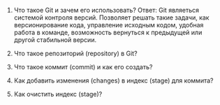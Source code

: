 1. Что такое Git и зачем его использовать?
Ответ: Git являеться системой контроля версий. Позволяет решать такие задачи, как версионирование кода, управление исходным кодом, удобная работа в команде, возможность вернуться к предыдущей или другой стабильной версии.

2. Что такое репозиторий (repository) в Git?
3. Что такое коммит (commit) и как его создать?
4. Как добавить изменения (changes) в индекс (stage) для коммита?
5. Как очистить индекс (stage)?